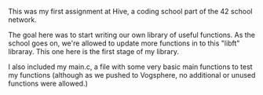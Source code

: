 This was my first assignment at Hive, a coding school part of the 42 school network.

The goal here was to start writing our own library of useful functions. 
As the school goes on, we're allowed to update more functions in to this "libft" libraray. 
This one here is the first stage of my library.

I also included my  main.c, a file with some very basic main functions to test my functions (although as we pushed to Vogsphere, no additional or unused functions were allowed.)
